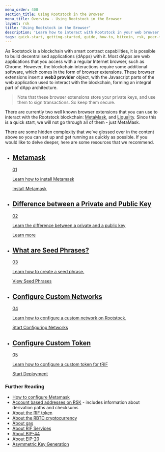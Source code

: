 ```yaml
---
menu_order: 400
section_title: Using Rootstock in the Browser
menu_title: Overview - Using Rootstock in the Browser
layout: rsk
title: 'Using Rootstock in the Browser'
description: 'Learn how to interact with Rootstock in your web browser, how to look at Rootstock transactions, develop and deploy your very first smart contract to the Rootstock network.'
tags: quick-start, getting-started, guide, how-to, bitcoin, rsk, peer-to-peer, rsk, rootstock, merged-mining, blockchain, powpeg
---
```

As Rootstock is a blockchain with smart contract capabilities, it is possible to build decentralised applications (dApps) with it.
Most dApps are web applications that you access with a regular Internet browser, such as Chrome.
However, the blockchain interactions require some additional software, which comes in the form of browser extensions.
These browser extensions insert a **web3 provider** object, with the Javascript parts of the web application used to interact with the blockchain, forming an integral part of dApp architecture.

> Note that these browser extensions store your private keys,
> and use them to sign transactions. So keep them secure.

There are currently two well known browser extensions that you can use to interact with the Rootstock blockchain: [MetaMask](https://chrome.google.com/webstore/detail/metamask/nkbihfbeogaeaoehlefnkodbefgpgknn), and [Liquality](https://chrome.google.com/webstore/detail/liquality-wallet/kpfopkelmapcoipemfendmdcghnegimn).
Since this is a quick start, we will not go through all of them - just MetaMask.

There are some hidden complexity that we've glossed over in the content above so
you can set up and get running as quickly as possible.
If you would like to delve deeper, here are some resources that we recommend.

<div class="features-list">
    <ul id="card-list" class="row">
        <li class="col-xl-6 col-md-6">
        <div class="feature-card">
<div class="content"><a href="/guides/quickstart/browser/install-metamask/">
            <div class="content-container">
               <div class="card-title"><h2 class="zg-text-bg">Metamask</h2><span class="zg-label ml-1">01</span></div> 
                <p class="card-desc">Learn how to install Metamask</p>
            </div>
            </a><div class="btn-container "><a href="/guides/quickstart/browser/install-metamask)">
                </a><a class="green" href="/guides/quickstart/browser/install-metamask)">Install Metamask</a>
            </div>
            </div>
        </div>
        </li>
        <li class="col-xl-6 col-md-6">
        <div class="feature-card">
<div class="content"><a href="/guides/quickstart/browser/cryptography/#private-keys-and-public-keys">
            <div class="content-container">
              <div class="card-title"><h2 class="zg-text-bg bg-yellow">Difference between a Private and Public Key</h2><span class="zg-label ml-1 bg-yellow">02</span></div> 
                <p class="card-desc">Learn the difference between a private and a public key</p>
            </div>
            </a><div class="btn-container"><a href="/guides/quickstart/browser/cryptography/#private-keys-and-public-keys">
                </a><a class="green" href="/guides/quickstart/browser/cryptography/#private-keys-and-public-keys">Learn more</a>
            </div>
            </div>
        </div>
        </li>
        <li class="col-xl-6 col-md-6">
        <div class="feature-card">
<div class="content two-line-title-content"><a href="/guides/quickstart/browser/cryptography/#seed-phrases">
            <div class="content-container">
            <div class="card-title"><h2 class="zg-text-bg bg-purple">What are Seed Phrases?</h2><span class="zg-label ml-1 bg-purple">03</span></div>
                <p class="card-desc">Learn how to create a seed phrase.</p>
            </div>
            </a><div class="btn-container"><a href="/guides/quickstart/browser/cryptography/#seed-phrases">
                </a><a class="green" href="/guides/quickstart/browser/cryptography/#seed-phrases">View Seed Phrases</a>
            </div>
            </div>
        </div>
        </li>
        <li class="col-xl-6 col-md-6">
        <div class="feature-card">
<div class="content"><a href="/guides/quickstart/browser/custom-network-and-token/#configure-custom-network-for-rsk-testnet">
            <div class="content-container">
               <div class="card-title"><h2 class="zg-text-bg bg-pink">Configure Custom Networks</h2><span class="zg-label ml-1 bg-pink">04</span></div> 
                <p class="card-desc">Learn how to configure a custom network on Rootstock.</p>
            </div>
            </a><div class="btn-container"><a href="/guides/quickstart/browser/custom-network-and-token/#configure-custom-network-for-rsk-testnet">
                </a><a class="green" href="/guides/quickstart/browser/custom-network-and-token/#configure-custom-network-for-rsk-testnet">Start Configuring Networks</a>
            </div>
            </div>
        </div>
        </li>
        <li class="col-xl-6 col-md-6">
        <div class="feature-card">
<div class="content"><a href="/guides/quickstart/browser/custom-network-and-token/#configure-custom-token-for-trif">
            <div class="content-container">
               <div class="card-title"><h2 class="zg-text-bg bg-green">Configure Custom Token</h2><span class="zg-label ml-1 bg-green">05</span></div> 
                <p class="card-desc">Learn how to configure a custom token for tRIF</p>
            </div>
            </a><div class="btn-container"><a href="/guides/quickstart/browser/custom-network-and-token/#configure-custom-token-for-trif">
                </a><a class="green" href="/guides/quickstart/browser/custom-network-and-token/#configure-custom-token-for-trif">Start Deployment</a>
            </div>
            </div>
        </div>
        </li>
    </ul>
</div>

### Further Reading

- [How to configure Metamask](https://developers.rsk.co/wallet/use/metamask/)
- [Account based addresses on RSK](/rsk/architecture/account-based/) -
  includes information about derivation paths and checksums
- [About the RIF token](/rif/token/)
- [About the RBTC cryptocurrency](/rsk/rbtc/)
- [About gas](/rsk/rbtc/gas/)
- [About RIF Services](https://www.rifos.org/)
- [About BIP-44](https://github.com/bitcoin/bips/blob/master/bip-0044.mediawiki)
- [About EIP-20](https://github.com/ethereum/EIPs/blob/master/EIPS/eip-20.md)
- [Asymmetric Key Generation](https://en.wikipedia.org/wiki/Public-key_cryptography)

